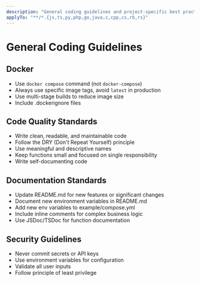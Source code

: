 ```yaml
---
description: "General coding guidelines and project-specific best practices"
applyTo: "**/*.{js,ts,py,php,go,java,c,cpp,cs,rb,rs}"
---
```


# General Coding Guidelines

## Docker

- Use `docker compose` command (not `docker-compose`)
- Always use specific image tags, avoid `latest` in production
- Use multi-stage builds to reduce image size
- Include .dockerignore files

## Code Quality Standards

- Write clean, readable, and maintainable code
- Follow the DRY (Don't Repeat Yourself) principle
- Use meaningful and descriptive names
- Keep functions small and focused on single responsibility
- Write self-documenting code

## Documentation Standards

- Update README.md for new features or significant changes
- Document new environment variables in README.md
- Add new env variables to example/compose.yml
- Include inline comments for complex business logic
- Use JSDoc/TSDoc for function documentation

## Security Guidelines

- Never commit secrets or API keys
- Use environment variables for configuration
- Validate all user inputs
- Follow principle of least privilege
